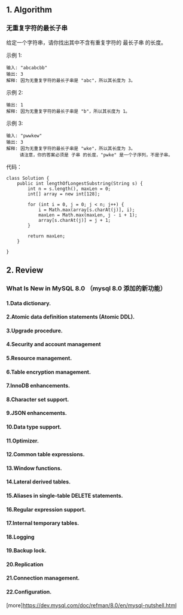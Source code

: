 ##  1. Algorithm 

### 无重复字符的最长子串

给定一个字符串，请你找出其中不含有重复字符的 最长子串 的长度。

示例 1:

```
输入: "abcabcbb"
输出: 3 
解释: 因为无重复字符的最长子串是 "abc"，所以其长度为 3。
```

示例 2:

```输入: "bbbbb"
输出: 1
解释: 因为无重复字符的最长子串是 "b"，所以其长度为 1。
```
示例 3:

```
输入: "pwwkew"
输出: 3
解释: 因为无重复字符的最长子串是 "wke"，所以其长度为 3。
     请注意，你的答案必须是 子串 的长度，"pwke" 是一个子序列，不是子串。
```
代码：
```
class Solution {
    public int lengthOfLongestSubstring(String s) {
        int n = s.length(), maxLen = 0;
        int[] array = new int[128];
        
        for (int i = 0, j = 0; j < n; j++) {
            i = Math.max(array[s.charAt(j)], i);
            maxLen = Math.max(maxLen, j - i + 1);
            array[s.charAt(j)] = j + 1;
        }
        
        return maxLen;
    }

}
```

## 2. Review

### What Is New in MySQL 8.0 （mysql 8.0 添加的新功能）

#### 1.Data dictionary.

#### 2.Atomic data definition statements (Atomic DDL).

#### 3.Upgrade procedure.

#### 4.Security and account management

#### 5.Resource management.

#### 6.Table encryption management.

#### 7.InnoDB enhancements. 

#### 8.Character set support. 

#### 9.JSON enhancements. 

#### 10.Data type support.  

#### 11.Optimizer.

#### 12.Common table expressions.

#### 13.Window functions. 

#### 14.Lateral derived tables. 

#### 15.Aliases in single-table DELETE statements. 

#### 16.Regular expression support. 

#### 17.Internal temporary tables. 

#### 18.Logging

#### 19.Backup lock. 

#### 20.Replication

#### 21.Connection management. 

#### 22.Configuration.

[more]https://dev.mysql.com/doc/refman/8.0/en/mysql-nutshell.html



